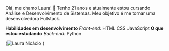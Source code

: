 Olá, me chamo Laura! 👋
Tenho 21 anos e atualmente estou cursando Análise e Desenvolvimento de Sistemas. Meu objetivo é me tornar uma desenvolvedora Fullstack.

**Habilidades em desenvolvimento**
_Front-end:_
HTML
CSS
JavaScript
**O que estou estudando**
_Back-end:_
Python

(![Laura Nicácio](https://github.com/user-attachments/assets/2525c107-c152-4291-9955-10c97a36ffaa)
)

